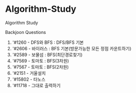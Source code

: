 # Algorithm-Study
Algorithm Study

Backjoon Questions
1. '#1260 - DFS와 BFS : DFS/BFS 기본
2. '#2606 - 바이러스 : BFS 기본(방문가능한 모든 정점 카운트하기)
3. '#2589 - 보물섬 : BFS(최단경로찾기)
4. '#7569 - 토마토 : BFS(3차원)
5. '#7567 - 토마토 : BFS(2차원)
6. '#2151 - 거울설치
7. '#15802 - 타노스
8. '#11718 - 그대로 출력하기